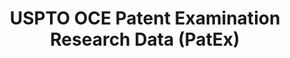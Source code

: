 ---
layout: default
bigquery: https://console.cloud.google.com/bigquery?p=patents-public-data&d=uspto_oce_pair&page=dataset
citation: 'Graham, S. Marco, A., and Miller, A. (2015). “The USPTO Patent Examination
  Research Dataset: A Window on the Process of Patent Examination.”'
contributors: Graham, S. Marco, A., Miller, A.
cost: None
description: The latest version of PatEx (referred to below as the 2020 release) contains
  detailed information on nearly 11.9 million publicly-viewable provisional and non-provisional
  patent applications to the USPTO and over 4.6 million Patent Cooperation Treaty
  (PCT) applications. It is based on data that OCE downloaded from the Patent Examination
  Data System (PEDS) in April, 2021. The PEDS data are sourced from Public PAIR. The
  first time that OCE used PEDS as the basis of PatEx was for the 2019 release. We
  took the PEDS data and organized it into the familiar PatEx data files, which are
  based on the organization of the Public PAIR portal. The data files include information
  on each application’s characteristics, prosecution history, continuation history,
  claims of foreign priority, patent term adjustment history, publication history,
  and correspondence address information.
documentation: 'For the 2019 and later releases, new technical documentation is available
  https://www.uspto.gov/sites/default/files/documents/PatEx-2019-Technical-Doc.pdf


  A document describing the 2014-2017 data sets is available and can be cited as:
  Graham, Stuart J.H. and Marco, Alan C. and Miller, Richard, The USPTO Patent Examination
  Research Dataset: A Window on the Process of Patent Examination (November 30, 2015).
  Available at SSRN: https://ssrn.com/abstract=2702637.'
last_edit: Mon, 04 Apr 2022 19:06:22 GMT
location: https://www.uspto.gov/ip-policy/economic-research/research-datasets/patent-examination-research-dataset-public-pair
maintained_by: EconomicsData@uspto.gov
related_publications: https://ssrn.com/abstract=29956744, https://ssrn.com/abstract=2702637
schema_fields: '[''uspc_class'', ''parent_country'', ''earliest_pgpub_date'', ''abandon_date'',
  ''child_application_number'', ''invention_subject_matter'', ''inventor_rank'', ''correspondence_street_line_2'',
  ''uspc_subclass'', ''correspondence_country_code'', ''inventor_country_name'', ''examiner_name_last'',
  ''correspondence_street_line_1'', ''customer_number'', ''recorded_date'', ''correspondence_city'',
  ''foreign_parent_id'', ''inventor_address_type'', ''examiner_id'', ''inventor_region_code'',
  ''disposal_type'', ''application_number_pair'', ''correspondence_region_code'',
  ''file_location'', ''wipo_pub_number'', ''appl_status_date'', ''event_description'',
  ''event_code'', ''examiner_art_unit'', ''file_location_date'', ''atty_docket_number'',
  ''correspondence_country_name'', ''appl_status_code'', ''foreign_parent_date'',
  ''inventor_country_code'', ''parent_country_code'', ''application_type'', ''wipo_pub_date'',
  ''application_number'', ''child_filing_date'', ''correspondence_region_name'', ''sequence_number'',
  ''status_code'', ''correspondence_postal_code'', ''inventor_name_first'', ''parent_application_number'',
  ''inventor_name_last'', ''confirm_number'', ''earliest_pgpub_number'', ''examiner_name_first'',
  ''filing_date'', ''invention_title'', ''examiner_name_middle'', ''parent_filing_date'',
  ''continuation_type'', ''status_description'', ''small_entity_indicator'', ''patent_issue_date'',
  ''aia_first_to_file'', ''patent_number'', ''correspondence_name_line_1'', ''correspondence_name_line_2'',
  ''inventor_name_middle'']'
shortname: patex
tags:
- patents
- legal
- history
terms_of_use: 'USPTO’s online databases are not designed or intended to be a source
  for bulk downloads of USPTO data when accessed through the website’s interfaces.
  Individuals, companies, IP addresses, or blocks of IP addresses who, in effect,
  deny or decrease service by generating unusually high numbers of database accesses
  (searches, pages, or hits), whether generated manually or in an automated fashion,
  may be denied access to USPTO servers without notice.


  Bulk data products may be separately obtained from the USPTO, either for free or
  at the cost of dissemination. For details, see information on Electronic Bulk Data
  Products: https://www.uspto.gov/learning-and-resources/electronic-bulk-data-products'
title: USPTO OCE Patent Examination Research Data (PatEx)
uuid: 4342caa7-23af-420c-b2f6-6088f133df6a
---